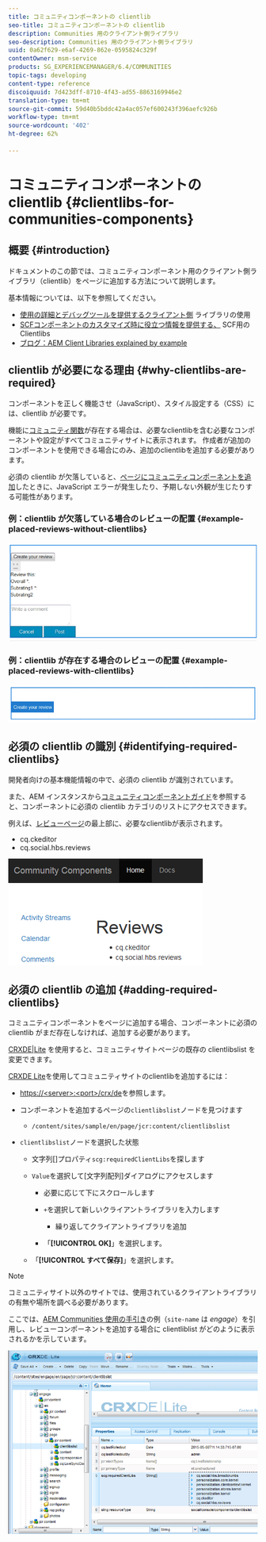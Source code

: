 ```yaml
---
title: コミュニティコンポーネントの clientlib
seo-title: コミュニティコンポーネントの clientlib
description: Communities 用のクライアント側ライブラリ
seo-description: Communities 用のクライアント側ライブラリ
uuid: 0a62f629-e6af-4269-862e-0595824c329f
contentOwner: msm-service
products: SG_EXPERIENCEMANAGER/6.4/COMMUNITIES
topic-tags: developing
content-type: reference
discoiquuid: 7d423dff-8710-4f43-ad55-8863169946e2
translation-type: tm+mt
source-git-commit: 59d40b5bddc42a4ac057ef600243f396aefc926b
workflow-type: tm+mt
source-wordcount: '402'
ht-degree: 62%

---
```



# コミュニティコンポーネントの clientlib {#clientlibs-for-communities-components}

## 概要 {#introduction}

ドキュメントのこの節では、コミュニティコンポーネント用のクライアント側ライブラリ（clientlib）をページに追加する方法について説明します。

基本情報については、以下を参照してください。

* [使用の詳細とデバッグツールを提供するクライアント側](../../help/sites-developing/clientlibs.md) ライブラリの使用
* [SCFコンポーネントのカスタマイズ時に役立つ情報を提供する、](client-customize.md#clientlibs) SCF用のClientlibs
* [ブログ：AEM Client Libraries explained by example](https://blogs.adobe.com/experiencedelivers/experience-management/clientlibs-explained-example/)

## clientlib が必要になる理由 {#why-clientlibs-are-required}

コンポーネントを正しく機能させ（JavaScript）、スタイル設定する（CSS）には、clientlib が必要です。

機能に[コミュニティ関数](functions.md)が存在する場合は、必要なclientlibを含む必要なコンポーネントや設定がすべてコミュニティサイトに表示されます。 作成者が追加のコンポーネントを使用できる場合にのみ、追加のclientlibを追加する必要があります。

必須の clientlib が欠落していると、[ページにコミュニティコンポーネントを追加](author-communities.md)したときに、JavaScript エラーが発生したり、予期しない外観が生じたりする可能性があります。

### 例：clientlib が欠落している場合のレビューの配置 {#example-placed-reviews-without-clientlibs}

![chlimage_1-244](assets/chlimage_1-244.png)

### 例：clientlib が存在する場合のレビューの配置 {#example-placed-reviews-with-clientlibs}

![chlimage_1-245](assets/chlimage_1-245.png)

## 必須の clientlib の識別 {#identifying-required-clientlibs}

開発者向けの基本機能情報の中で、必須の clientlib が識別されています。

また、AEM インスタンスから[コミュニティコンポーネントガイド](components-guide.md)を参照すると、コンポーネントに必須の clientlib カテゴリのリストにアクセスできます。

例えば、[レビューページ](http://localhost:4502/content/community-components/en/reviews.html)の最上部に、必要なclientlibが表示されます。

* cq.ckeditor
* cq.social.hbs.reviews

![chlimage_1-246](assets/chlimage_1-246.png)

## 必須の clientlib の追加 {#adding-required-clientlibs}

コミュニティコンポーネントをページに追加する場合、コンポーネントに必須の clientlib がまだ存在しなければ、追加する必要があります。

[CRXDE|Lite](#using-crxde-lite) を使用すると、コミュニティサイトページの既存の clientlibslist を変更できます。

[CRXDE Lite](../../help/sites-developing/developing-with-crxde-lite.md)を使用してコミュニティサイトのclientlibを追加するには：

* [https://&lt;server>:&lt;port>/crx/de](http://localhost:4502/crx/de)を参照します。
* コンポーネントを追加するページの`clientlibslist`ノードを見つけます

   * `/content/sites/sample/en/page/jcr:content/clientlibslist`

* `clientlibslist`ノードを選択した状態

   * 文字列[]プロパティ`scg:requiredClientLibs`を探します
   * `Value`を選択して[文字列配列]ダイアログにアクセスします

      * 必要に応じて下にスクロールします
      * `+`を選択して新しいクライアントライブラリを入力します

         * 繰り返してクライアントライブラリを追加
      * 「**[!UICONTROL OK]**」を選択します。
   * 「**[!UICONTROL すべて保存]**」を選択します。



>[!NOTE]
>
>コミュニティサイト以外のサイトでは、使用されているクライアントライブラリの有無や場所を調べる必要があります。

ここでは、[AEM Communities 使用の手引き](getting-started.md)の例（`site-name` は *engage*）を引用し、レビューコンポーネントを追加する場合に clientliblist がどのように表示されるかを示しています。

![chlimage_1-247](assets/chlimage_1-247.png)

